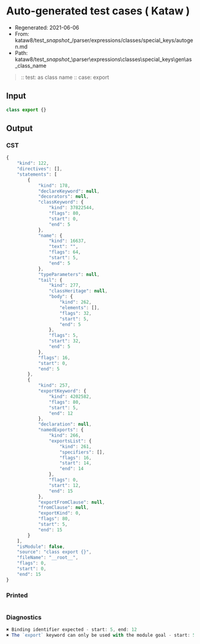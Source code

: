 # Auto-generated test cases ( Kataw )
- Regenerated: 2021-06-06
- From: kataw8/test\__snapshot__/parser/expressions/classes/special_keys/autogen.md
- Path: kataw8/test\__snapshot__\parser\expressions\classes\special_keys\gen\as_class_name
> :: test: as class name
> :: case: export
## Input

`````js
class export {}
`````
## Output

### CST

```javascript
{
    "kind": 122,
    "directives": [],
    "statements": [
        {
            "kind": 178,
            "declareKeyword": null,
            "decorators": null,
            "classKeyword": {
                "kind": 37822544,
                "flags": 80,
                "start": 0,
                "end": 5
            },
            "name": {
                "kind": 16637,
                "text": "",
                "flags": 64,
                "start": 5,
                "end": 5
            },
            "typeParameters": null,
            "tail": {
                "kind": 277,
                "classHeritage": null,
                "body": {
                    "kind": 262,
                    "elements": [],
                    "flags": 32,
                    "start": 5,
                    "end": 5
                },
                "flags": 5,
                "start": 32,
                "end": 5
            },
            "flags": 16,
            "start": 0,
            "end": 5
        },
        {
            "kind": 257,
            "exportKeyword": {
                "kind": 4202582,
                "flags": 80,
                "start": 5,
                "end": 12
            },
            "declaration": null,
            "namedExports": {
                "kind": 266,
                "exportsList": {
                    "kind": 261,
                    "specifiers": [],
                    "flags": 16,
                    "start": 14,
                    "end": 14
                },
                "flags": 0,
                "start": 12,
                "end": 15
            },
            "exportFromClause": null,
            "fromClause": null,
            "exportKind": 0,
            "flags": 80,
            "start": 5,
            "end": 15
        }
    ],
    "isModule": false,
    "source": "class export {}",
    "fileName": "__root__",
    "flags": 0,
    "start": 0,
    "end": 15
}
```

### Printed

```javascript

```

### Diagnostics

```javascript
✖ Binding identifier expected - start: 5, end: 12
✖ The `export` keyword can only be used with the module goal - start: 5, end: 12

```

